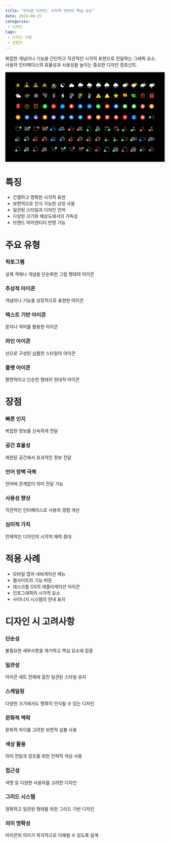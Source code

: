 ```yaml
---
title: "아이콘 디자인: 시각적 언어의 핵심 요소"
date: 2024-08-25
categories:
 - 디자인
tags:
 - 디자인 기법
 - 콘텐츠
---
```


복잡한 개념이나 기능을 간단하고 직관적인 시각적 표현으로 전달하는 그래픽 요소.  
사용자 인터페이스의 효율성과 사용성을 높이는 중요한 디자인 컴포넌트.

![다양한 스타일과 용도의 아이콘 세트 예시](/assets/images/design/technique/icon.jpeg)

# 특징

- 간결하고 명확한 시각적 표현
- 보편적으로 인식 가능한 상징 사용
- 일관된 스타일과 디자인 언어
- 다양한 크기와 해상도에서의 가독성
- 브랜드 아이덴티티 반영 가능

# 주요 유형

### 픽토그램

실제 객체나 개념을 단순화한 그림 형태의 아이콘

### 추상적 아이콘

개념이나 기능을 상징적으로 표현한 아이콘

### 텍스트 기반 아이콘

문자나 약어를 활용한 아이콘

### 라인 아이콘

선으로 구성된 심플한 스타일의 아이콘

### 플랫 아이콘

평면적이고 단순한 형태의 현대적 아이콘

# 장점

### 빠른 인지

복잡한 정보를 신속하게 전달

### 공간 효율성

제한된 공간에서 효과적인 정보 전달

### 언어 장벽 극복

언어에 관계없이 의미 전달 가능

### 사용성 향상

직관적인 인터페이스로 사용자 경험 개선

### 심미적 가치

전체적인 디자인의 시각적 매력 증대

# 적용 사례

- 모바일 앱의 네비게이션 메뉴
- 웹사이트의 기능 버튼
- 데스크톱 OS의 애플리케이션 아이콘
- 인포그래픽의 시각적 요소
- 사이니지 시스템의 안내 표지

# 디자인 시 고려사항

### 단순성

불필요한 세부사항을 제거하고 핵심 요소에 집중

### 일관성

아이콘 세트 전체에 걸친 일관된 스타일 유지

### 스케일링

다양한 크기에서도 명확히 인식될 수 있는 디자인

### 문화적 맥락

문화적 차이를 고려한 보편적 심볼 사용

### 색상 활용

의미 전달과 강조를 위한 전략적 색상 사용

### 접근성

색맹 등 다양한 사용자를 고려한 디자인

### 그리드 시스템

정확하고 일관된 형태를 위한 그리드 기반 디자인

### 의미 명확성

아이콘의 의미가 즉각적으로 이해될 수 있도록 설계